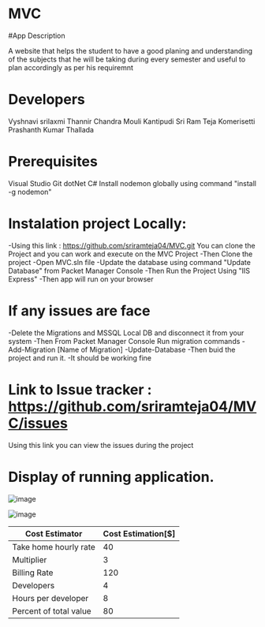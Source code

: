 # MVC
#App Description

A website that helps the student to have a good planing and understanding of the subjects that he will be taking during every semester and useful to plan accordingly as per his requiremnt

# Developers
Vyshnavi srilaxmi Thannir
Chandra Mouli Kantipudi
Sri Ram Teja Komerisetti
Prashanth Kumar Thallada

# Prerequisites 

Visual Studio 
Git
dotNet
C#
Install nodemon globally using command "install -g nodemon"

# Instalation project Locally:

-Using this link : https://github.com/sriramteja04/MVC.git You can clone the Project and you can work and execute on the MVC Project 
-Then Clone the project
-Open MVC.sln file 
-Update the database using command "Update Database" from Packet Manager Console
-Then Run the Project Using "IIS Express"
-Then app will run on your browser

# If any issues are face 
-Delete the Migrations and MSSQL Local DB and disconnect it from your system 
-Then From Packet Manager Console Run migration commands
-Add-Migration [Name of Migration]
-Update-Database
-Then buid the project and run it. 
-It should be working fine 


# Link to Issue tracker : https://github.com/sriramteja04/MVC/issues
Using this link you can view the issues during the project 

# Display of running application. 
![image](https://user-images.githubusercontent.com/35507658/54849170-7c4f3980-4cb1-11e9-8594-f12876e78ca8.png)

![image](https://user-images.githubusercontent.com/35507658/54849125-5a55b700-4cb1-11e9-90a1-bddcec994254.png)

| Cost Estimator         | Cost Estimation[$] |
|------------------------|--------------------|
| Take home hourly rate  | 40                 |
| Multiplier             | 3                  |
| Billing Rate           | 120                |
| Developers             | 4                  |
| Hours per developer    | 8                  |
| Percent of total value | 80                 |
    




